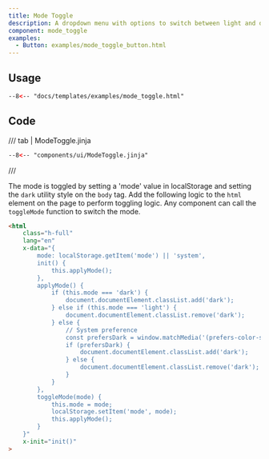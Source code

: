 ```yaml
---
title: Mode Toggle
description: A dropdown menu with options to switch between light and dark modes.
component: mode_toggle
examples:  
  - Button: examples/mode_toggle_button.html 
---
```


## Usage

```html
--8<-- "docs/templates/examples/mode_toggle.html"
```

## Code

/// tab | ModeToggle.jinja
```html
--8<-- "components/ui/ModeToggle.jinja"
```
///



The mode is toggled by setting a 'mode' value in localStorage and setting the `dark` utility style on the `body` tag. 
Add the following logic to the `html` element on the page to perform toggling logic. 
Any component can call the `toggleMode` function to switch the mode. 

```html
<html
    class="h-full"
    lang="en"
    x-data="{
        mode: localStorage.getItem('mode') || 'system',
        init() {
            this.applyMode();
        },
        applyMode() {
            if (this.mode === 'dark') {
                document.documentElement.classList.add('dark');
            } else if (this.mode === 'light') {
                document.documentElement.classList.remove('dark');
            } else {
                // System preference
                const prefersDark = window.matchMedia('(prefers-color-scheme: dark)').matches;
                if (prefersDark) {
                    document.documentElement.classList.add('dark');
                } else {
                    document.documentElement.classList.remove('dark');
                }
            }
        },
        toggleMode(mode) {
            this.mode = mode;
            localStorage.setItem('mode', mode);
            this.applyMode();
        }
    }"
    x-init="init()"
>
```

